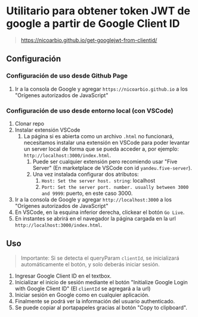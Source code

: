 # Utilitario para obtener token JWT de google a partir de Google Client ID

> https://nicoarbio.github.io/get-googlejwt-from-clientid/

## Configuración

### Configuración de uso desde Github Page
1. Ir a la consola de Google y agregar `https://nicoarbio.github.io` a los "Orígenes autorizados de JavaScript"

### Configuración de uso desde entorno local (con VSCode)
1. Clonar repo
1. Instalar extensión VSCode
    1. La página si es abierta como un archivo `.html` no funcionará, necesitamos instalar una extensión en VSCode para poder levantar un server local de forma que se pueda acceder a, por ejemplo: `http://localhost:3000/index.html`.
        1. Puede ser cualquier extensión pero recomiendo usar "Five Server" (En marketplace de VSCode con id `yandeu.five-server`).
        1. Una vez instalada configurar dos atributos:
            1. `Host: Set the server host. string`: localhost
            1. `Port: Set the server port. number. usually between 3000 and 9999`: puerto, en este caso 3000.
1. Ir a la consola de Google y agregar `http://localhost:3000` a los "Orígenes autorizados de JavaScript"
1. En VSCode, en la esquina inferior derecha, clickear el botón `Go Live`.
1. En instantes se abrirá en el navegador la página cargada en la url `http://localhost:3000/index.html`.

## Uso
> Importante: Si se detecta el queryParam `clientId`, se inicializará automáticamente el botón, y solo deberás iniciar sesión.
1. Ingresar Google Client ID en el textbox.
1. Inicializar el inicio de sesión mediante el botón "Initialize Google Login with Google Client ID" (El `clientId` se agregará a la url)
1. Iniciar sesión en Google como en cualquier aplicación.
1. Finalmente se podrá ver la información del usuario authenticado.
1. Se puede copiar al portapapeles gracias al botón "Copy to clipboard".
